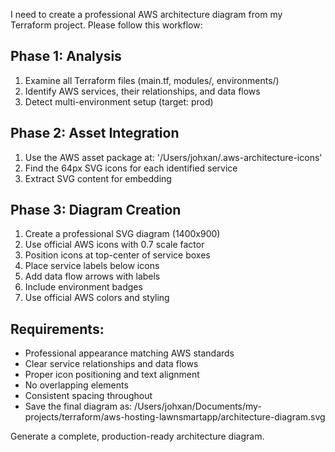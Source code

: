 I need to create a professional AWS architecture diagram from my Terraform project. Please follow this workflow:

## Phase 1: Analysis
1. Examine all Terraform files (main.tf, modules/, environments/)
2. Identify AWS services, their relationships, and data flows
3. Detect multi-environment setup (target: prod)

## Phase 2: Asset Integration  
1. Use the AWS asset package at: '/Users/johxan/.aws-architecture-icons'
2. Find the 64px SVG icons for each identified service
3. Extract SVG content for embedding

## Phase 3: Diagram Creation
1. Create a professional SVG diagram (1400x900)
2. Use official AWS icons with 0.7 scale factor
3. Position icons at top-center of service boxes
4. Place service labels below icons
5. Add data flow arrows with labels
6. Include environment badges
7. Use official AWS colors and styling

## Requirements:
- Professional appearance matching AWS standards
- Clear service relationships and data flows
- Proper icon positioning and text alignment  
- No overlapping elements
- Consistent spacing throughout
- Save the final diagram as: /Users/johxan/Documents/my-projects/terraform/aws-hosting-lawnsmartapp/architecture-diagram.svg

Generate a complete, production-ready architecture diagram.
